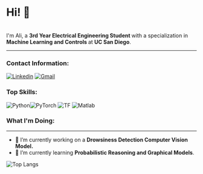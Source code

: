 # Hi! 👋
<br>
I'm Ali, a <b> 3rd Year Electrical Engineering Student </b> with a specialization in <b> Machine Learning and Controls </b> at <b> UC San Diego</b>.
<be><hr>

### Contact Information:
[![Linkedin](https://img.shields.io/badge/LINKEDIN-blue?style=for-the-badge&logo=linkedin&logoColor=white)](https://www.linkedin.com/in/ali-hussain-0439a21b6/)
[![Gmail](https://img.shields.io/badge/gmail-red?style=for-the-badge&logo=gmail&logoColor=white)](mailto:alihuss1017@gmail.com)


### Top Skills:
![Python](https://img.shields.io/badge/Python-blue?style=for-the-badge&logo=python&logoColor=white)![PyTorch](https://img.shields.io/badge/PyTorch-red?style=for-the-badge&logo=PyTorch&logoColor=white)
![TF](https://img.shields.io/badge/Tensorflow-yellow.svg?style=for-the-badge&logo=tensorflow&logoColor=white)
![Matlab](https://img.shields.io/badge/Matlab-black.svg?style=for-the-badge&logo=matlab&logoColor=white)


### What I'm Doing:
---

- 🔭 I’m currently working on a **Drowsiness Detection Computer Vision Model.**
- 🌱 I’m currently learning <b>Probabilistic Reasoning and Graphical Models</b>.

![Top Langs](https://github-readme-stats.vercel.app/api/top-langs/?username=alihuss1017&layout=compact&theme=dark&hide_border=true)